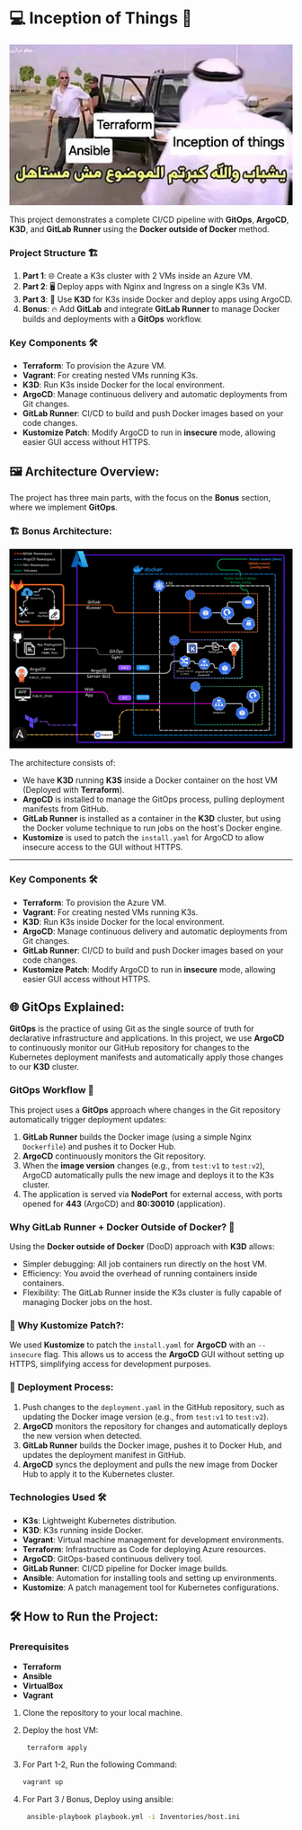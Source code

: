 # 💻 **Inception of Things** 🚀

![meme](https://github.com/chahid001/42Inception-of-Things/blob/main/assets/meme.webp)



This project demonstrates a complete CI/CD pipeline with **GitOps**, **ArgoCD**, **K3D**, and **GitLab Runner** using the **Docker outside of Docker** method.


### Project Structure 🏗️

1. **Part 1**: 🌐 Create a K3s cluster with 2 VMs inside an Azure VM.
2. **Part 2**: 🖥️ Deploy apps with Nginx and Ingress on a single K3s VM.
3. **Part 3**: 🐳 Use **K3D** for K3s inside Docker and deploy apps using ArgoCD.
4. **Bonus**: 🔥 Add **GitLab** and integrate **GitLab Runner** to manage Docker builds and deployments with a **GitOps** workflow.

### Key Components 🛠️

- **Terraform**: To provision the Azure VM.
- **Vagrant**: For creating nested VMs running K3s.
- **K3D**: Run K3s inside Docker for the local environment.
- **ArgoCD**: Manage continuous delivery and automatic deployments from Git changes.
- **GitLab Runner**: CI/CD to build and push Docker images based on your code changes.
- **Kustomize Patch**: Modify ArgoCD to run in **insecure** mode, allowing easier GUI access without HTTPS.

## 🖼️ **Architecture Overview**:
The project has three main parts, with the focus on the **Bonus** section, where we implement **GitOps**.
### 🏗️ Bonus Architecture:

![](https://github.com/chahid001/42Inception-of-Things/blob/main/assets/archi-land.png)

The architecture consists of:
- We have **K3D** running **K3S** inside a Docker container on the host VM (Deployed with **Terraform**).
- **ArgoCD** is installed to manage the GitOps process, pulling deployment manifests from GitHub.
- **GitLab Runner** is installed as a container in the **K3D** cluster, but using the Docker volume technique to run jobs on the host's Docker engine.
- **Kustomize** is used to patch the `install.yaml` for ArgoCD to allow insecure access to the GUI without HTTPS.
---

### Key Components 🛠️

- **Terraform**: To provision the Azure VM.
- **Vagrant**: For creating nested VMs running K3s.
- **K3D**: Run K3s inside Docker for the local environment.
- **ArgoCD**: Manage continuous delivery and automatic deployments from Git changes.
- **GitLab Runner**: CI/CD to build and push Docker images based on your code changes.
- **Kustomize Patch**: Modify ArgoCD to run in **insecure** mode, allowing easier GUI access without HTTPS.

## 🌐 **GitOps Explained**:
**GitOps** is the practice of using Git as the single source of truth for declarative infrastructure and applications. In this project, we use **ArgoCD** to continuously monitor our GitHub repository for changes to the Kubernetes deployment manifests and automatically apply those changes to our **K3D** cluster.

### GitOps Workflow 🚀

This project uses a **GitOps** approach where changes in the Git repository automatically trigger deployment updates:

1. **GitLab Runner** builds the Docker image (using a simple Nginx `Dockerfile`) and pushes it to Docker Hub.
2. **ArgoCD** continuously monitors the Git repository.
3. When the **image version** changes (e.g., from `test:v1` to `test:v2`), ArgoCD automatically pulls the new image and deploys it to the K3s cluster.
4. The application is served via **NodePort** for external access, with ports opened for **443** (ArgoCD) and **80:30010** (application).

### Why GitLab Runner + Docker Outside of Docker? 🤔

Using the **Docker outside of Docker** (DooD) approach with **K3D** allows:
- Simpler debugging: All job containers run directly on the host VM.
- Efficiency: You avoid the overhead of running containers inside containers.
- Flexibility: The GitLab Runner inside the K3s cluster is fully capable of managing Docker jobs on the host.

### 📜 **Why Kustomize Patch?**:
We used **Kustomize** to patch the `install.yaml` for **ArgoCD** with an `--insecure` flag. This allows us to access the **ArgoCD** GUI without setting up HTTPS, simplifying access for development purposes.

### 🚀 **Deployment Process**:
1. Push changes to the `deployment.yaml` in the GitHub repository, such as updating the Docker image version (e.g., from `test:v1` to `test:v2`).
2. **ArgoCD** monitors the repository for changes and automatically deploys the new version when detected.
3. **GitLab Runner** builds the Docker image, pushes it to Docker Hub, and updates the deployment manifest in GitHub.
4. **ArgoCD** syncs the deployment and pulls the new image from Docker Hub to apply it to the Kubernetes cluster.

### Technologies Used 🛠️

- **K3s**: Lightweight Kubernetes distribution.
- **K3D**: K3s running inside Docker.
- **Vagrant**: Virtual machine management for development environments.
- **Terraform**: Infrastructure as Code for deploying Azure resources.
- **ArgoCD**: GitOps-based continuous delivery tool.
- **GitLab Runner**: CI/CD pipeline for Docker image builds.
- **Ansible**: Automation for installing tools and setting up environments.
- **Kustomize**: A patch management tool for Kubernetes configurations.

## 🛠️ **How to Run the Project**:

### Prerequisites

  -  **Terraform** 
  -  **Ansible**
  -  **VirtualBox**
  -  **Vagrant**

1. Clone the repository to your local machine.
2. Deploy the host VM:
   
   ```bash
    terraform apply
   ```
4. For Part 1-2, Run the following Command:
   
    ``` bash
    vagrant up
   ```
6. For Part 3 / Bonus, Deploy using ansible:
   
   ``` bash
    ansible-playbook playbook.yml -i Inventories/host.ini
   ```
